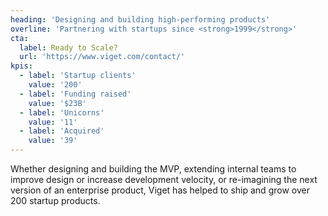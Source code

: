 ```yaml
---
heading: 'Designing and building high-performing products'
overline: 'Partnering with startups since <strong>1999</strong>'
cta:
  label: Ready to Scale?
  url: 'https://www.viget.com/contact/'
kpis:
  - label: 'Startup clients'
    value: '200'
  - label: 'Funding raised'
    value: '$23B'
  - label: 'Unicorns'
    value: '11'
  - label: 'Acquired'
    value: '39'
---
```


Whether designing and building the MVP, extending internal teams to improve design or increase development velocity, or re-imagining the next version of an enterprise product, Viget has helped to ship and grow over 200 startup products.
